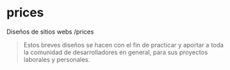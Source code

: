 # prices

Diseños de sitios webs /prices
> Estos breves diseños se hacen con el fin de practicar y aportar a toda la comunidad de desarrolladores en general, para sus proyectos laborales y personales.
